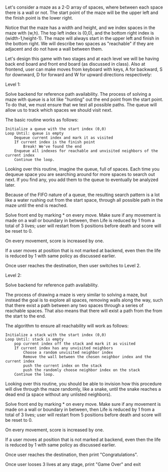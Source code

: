 Let's consider a maze as a 2-D array of spaces, where between each space there is a wall or not. The start point of the maze will be the upper left and the finish point is the lower right. 

Notice that the maze has a width and height, and we index spaces in the maze with (w,h). The top left index is (0,0), and the bottom right index is (width-1,height-1). The maze will always start in the upper left and finish in the bottom right. We will describe two spaces as "reachable" if they are adjacent and do not have a wall between them.

Let's design this game with two stages and at each level we will be having back end board and front end board (as discussed in class). Also at frontend, user can make moves from keyboard with keys, A for backward, S for downward, D for forward and W for upward directions respectively:

Level 1:

Solve backend for reference path availability. The process of solving a maze with queue is a lot like "hunting" out the end point from the start point. To do that, we must ensure that we test all possible paths. The queue will allow us to track which spaces we should visit next.

The basic routine works as follows:

    Initialize a queue with the start index (0,0)
    Loop Until: queue is empty
        Dequeue current index and mark it as visited
        If current index is the finish point
            Break! We've found the end
        Enqueue all indexes for reachable and unvisited neighbors of the current index
        Continue the loop.

Looking over this routine, imagine the queue, full of spaces. Each time you dequeue space you are searching around for more spaces to search out next. If you find any, you add them to the queue to eventually be analyzed later.

Because of the FIFO nature of a queue, the resulting search pattern is a lot like a water rushing out from the start space, through all possible path in the maze until the end is reached.

Solve front end by marking * on every move. Make sure if any movement is made on a wall or boundary in between, then Life is reduced by 1 from a total of 3 lives; user will restart from 5 positions before death and score will be reset to 0.

On every movement, score is increased by one. 

If a user moves at position that is not marked at backend, even then the life is reduced by 1 with same policy as discussed earlier.

Once user reaches the destination, then user switches to Level 2.

 

Level 2:

Solve backend for reference path availability. 

The process of drawing a maze is very similar to solving a maze, but instead the goal is to explore all spaces, removing walls along the way, such that there exist a path between any two spaces through a series of reachable spaces. That also means that there will exist a path from the from the start to the end.

The algorithm to ensure all reachability will work as follows:

    Initialize a stack with the start index (0,0)
    Loop Until: stack is empty
        pop current index off the stack and mark it as visited
        If current index has any unvisited neighbors
            Choose a random unvisited neighbor index
            Remove the wall between the chosen neighbor index and the current index
            push the current index on the stack
            push the randomly choose neighbor index on the stack
        Continue the loop.

Looking over this routine, you should be able to invision how this procedure will dive through the maze randomly, like a snake, until the snake reaches a dead end (a space without any unlisted neighbors).

Solve front end by marking * on every move. Make sure if any movement is made on a wall or boundary in between, then Life is reduced by 1 from a total of 3 lives; user will restart from 5 positions before death and score will be reset to 0.

On every movement, score is increased by one. 

If a user moves at position that is not marked at backend, even then the life is reduced by 1 with same policy as discussed earlier.

Once user reaches the destination, then print "Congratulations".

 

Once user looses 3 lives at any stage, print "Game Over" and exit
